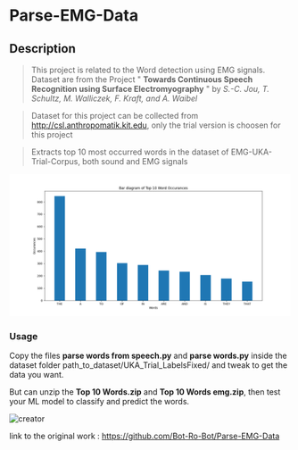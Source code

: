 # Parse-EMG-Data

## Description
> This project is related to the Word detection using EMG signals. 
> Dataset are from the Project " **Towards Continuous Speech Recognition using Surface Electromyography** " by  *S.-C. Jou, T. Schultz, M. Walliczek, F. Kraft, and A. Waibel*

> Dataset for this project can be collected from http://csl.anthropomatik.kit.edu, only the trial version is choosen for this project

> Extracts top 10 most occurred words in the dataset of EMG-UKA-Trial-Corpus, both sound and EMG signals

![Top ten list](/images/Top_10.png) 

### Usage
Copy the files **parse words from speech.py** and **parse words.py** inside the dataset folder path_to_dataset/UKA_Trial_LabelsFixed/ and tweak to get the data you want.

But can unzip the **Top 10 Words.zip** and **Top 10 Words emg.zip**, then test your ML model to classify and predict the words. 

![creator](https://img.shields.io/badge/Author-Bot--Ro--Bot-green)

link to the original work : https://github.com/Bot-Ro-Bot/Parse-EMG-Data